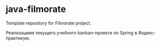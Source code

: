 # java-filmorate
Template repository for Filmorate project.

Реализацимя текущего учебного kanban-проекта по Spring в Яндекс-практикум. 
